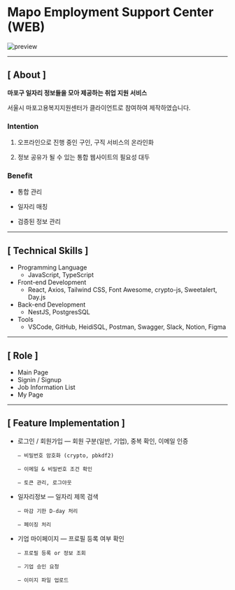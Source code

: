 # Mapo Employment Support Center (WEB)

![preview](https://user-images.githubusercontent.com/79898245/138797354-418d7b57-8855-466d-886e-f932bde435ab.png)

---

## **[ About ]**
**마포구 일자리 정보들을 모아 제공하는 취업 지원 서비스**

서울시 마포고용복지지원센터가 클라이언트로 참여하여 제작하였습니다.

### Intention
1. 오프라인으로 진행 중인 구인, 구직 서비스의 온라인화

2. 정보 공유가 될 수 있는 통합 웹사이트의 필요성 대두

### Benefit
* 통합 관리

* 일자리 매칭

* 검증된 정보 관리

---

## **[ Technical Skills ]**

*   Programming Language
    *   JavaScript, TypeScript
*   Front-end Development
    *   React, Axios, Tailwind CSS, Font Awesome, crypto-js, Sweetalert, Day.js
*   Back-end Development
    *   NestJS, PostgresSQL
*   Tools
    *   VSCode, GitHub, HeidiSQL, Postman, Swagger, Slack, Notion, Figma

---

## **[ Role ]**
* Main Page
* Signin / Signup
* Job Information List
* My Page

---

## **[ Feature Implementation ]**
- 로그인 / 회원가입
      — 회원 구분(일반, 기업), 중복 확인, 이메일 인증
    
      — 비밀번호 암호화 (crypto, pbkdf2)
      
      — 이메일 & 비밀번호 조건 확인
      
      — 토큰 관리, 로그아웃

- 일자리정보
      — 일자리 제목 검색
    
      — 마감 기한 D-day 처리
      
      — 페이징 처리

- 기업 마이페이지
      — 프로필 등록 여부 확인
    
      — 프로필 등록 or 정보 조회
      
      — 기업 승인 요청
      
      — 이미지 파일 업로드
